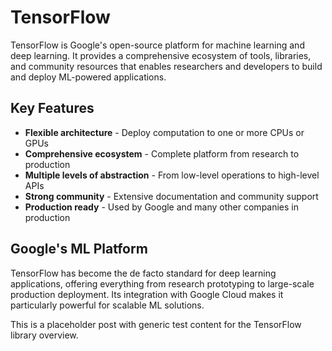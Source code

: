 # TensorFlow

TensorFlow is Google's open-source platform for machine learning and deep learning. It provides a comprehensive ecosystem of tools, libraries, and community resources that enables researchers and developers to build and deploy ML-powered applications.

## Key Features

- **Flexible architecture** - Deploy computation to one or more CPUs or GPUs
- **Comprehensive ecosystem** - Complete platform from research to production
- **Multiple levels of abstraction** - From low-level operations to high-level APIs
- **Strong community** - Extensive documentation and community support
- **Production ready** - Used by Google and many other companies in production

## Google's ML Platform

TensorFlow has become the de facto standard for deep learning applications, offering everything from research prototyping to large-scale production deployment. Its integration with Google Cloud makes it particularly powerful for scalable ML solutions.

This is a placeholder post with generic test content for the TensorFlow library overview. 